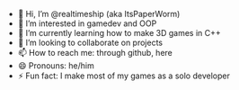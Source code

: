 - 👋 Hi, I’m @realtimeship (aka ItsPaperWorm)
- 👀 I’m interested in gamedev and OOP
- 🌱 I’m currently learning how to make 3D games in C++
- 💞️ I’m looking to collaborate on projects
- 📫 How to reach me: through github, here
- 😄 Pronouns: he/him
- ⚡ Fun fact: I make most of my games as a solo developer

<!---
ItsPaperWorm/ItsPaperWorm is a ✨ special ✨ repository because its `README.md` (this file) appears on your GitHub profile.
You can click the Preview link to take a look at your changes.
--->
